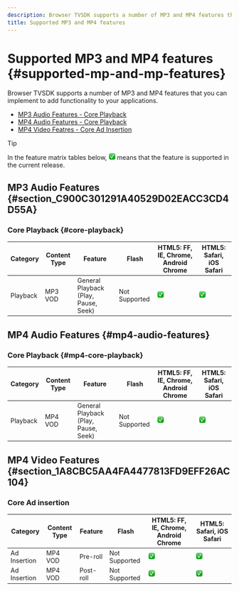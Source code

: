 ```yaml
---
description: Browser TVSDK supports a number of MP3 and MP4 features that you can implement to add functionality to your applications.
title: Supported MP3 and MP4 features
---
```


# Supported MP3 and MP4 features {#supported-mp-and-mp-features}

Browser TVSDK supports a number of MP3 and MP4 features that you can implement to add functionality to your applications.
* [MP3 Audio Features - Core Playback](#core-playback)
* [MP4 Audio Features - Core Playback](#mp4-audio-features)
* [MP4 Video Featres  - Core Ad Insertion](#section_1A8CBC5AA4FA4477813FD9EFF26AC104)

>[!TIP]
>
>In the feature matrix tables below, ![supported icon](assets/supported15.png) means that the feature is supported in the current release.

## MP3 Audio Features {#section_C900C301291A40529D02EACC3CD4D55A}

### Core Playback {#core-playback}

| Category | Content Type | Feature | Flash | HTML5: FF, IE, Chrome, Android Chrome | HTML5: Safari, iOS Safari |
|--- |--- |--- |--- |--- |--- |
|Playback|MP3 VOD|General Playback (Play, Pause, Seek)|Not Supported|![supported icon](assets/supported15.png)|![supported icon](assets/supported15.png)|

## MP4 Audio Features {#mp4-audio-features}

### Core Playback {#mp4-core-playback}

| Category | Content Type | Feature | Flash | HTML5: FF, IE, Chrome, Android Chrome | HTML5: Safari, iOS Safari |
|--- |--- |--- |--- |--- |--- |
|Playback|MP4 VOD|General Playback (Play, Pause, Seek)|Not Supported|![supported icon](assets/supported15.png)|![supported icon](assets/supported15.png)|

## MP4 Video Features {#section_1A8CBC5AA4FA4477813FD9EFF26AC104}

### Core Ad insertion

| Category | Content Type | Feature | Flash | HTML5: FF, IE, Chrome, Android Chrome | HTML5: Safari, iOS Safari |
|--- |--- |--- |--- |--- |--- |
|Ad Insertion|MP4 VOD|Pre-roll|Not Supported|![supported icon](assets/supported15.png)|![supported icon](assets/supported15.png)|
|Ad Insertion|MP4 VOD|Post-roll|Not Supported|![supported icon](assets/supported15.png)|![supported icon](assets/supported15.png)|